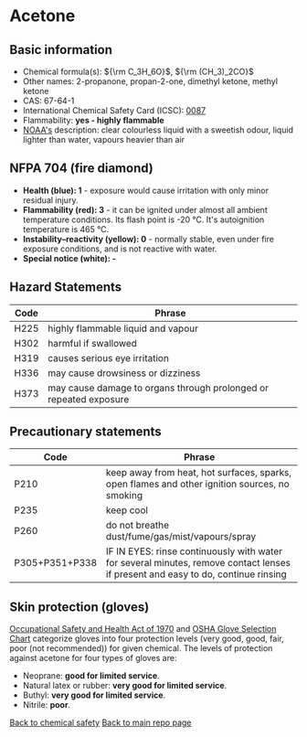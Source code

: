 # Acetone

## Basic information

- Chemical formula(s): ${\rm C_3H_6O}$, ${\rm (CH_3)_2CO}$
- Other names: 2-propanone, propan-2-one, dimethyl ketone, methyl ketone
- CAS: 67-64-1
- International Chemical Safety Card (ICSC): [0087](https://inchem.org/documents/icsc/icsc/eics0087.htm)
- Flammability: **yes - highly flammable**
- [NOAA's](https://cameochemicals.noaa.gov/chemical/8) description: clear colourless liquid with a sweetish odour, liquid lighter than water, vapours heavier than air

## NFPA 704 (fire diamond)

- **Health (blue): 1** - exposure would cause irritation with only minor residual injury.
- **Flammability (red): 3** - it can be ignited under almost all ambient temperature conditions. Its flash point is -20 °C. It's autoignition temperature is 465 °C.
- **Instability–reactivity (yellow): 0** - normally stable, even under fire exposure conditions, and is not reactive with water.
- **Special notice (white): -**

## Hazard Statements

| Code | Phrase                                                            |
| ---- | ----------------------------------------------------------------- |
| H225 | highly flammable liquid and vapour                                |
| H302 | harmful if swallowed                                              |
| H319 | causes serious eye irritation                                     |
| H336 | may cause drowsiness or dizziness                                 |
| H373 | may cause damage to organs through prolonged or repeated exposure |

## Precautionary statements

| Code           | Phrase                                                                                                                           |
| -------------- | -------------------------------------------------------------------------------------------------------------------------------- |
| P210           | keep away from heat, hot surfaces, sparks, open flames and other ignition sources, no smoking                                    |
| P235           | keep cool                                                                                                                        |
| P260           | do not breathe dust/fume/gas/mist/vapours/spray                                                                                  |
| P305+P351+P338 | IF IN EYES: rinse continuously with water for several minutes, remove contact lenses if present and easy to do, continue rinsing |

## Skin protection (gloves)

[Occupational Safety and Health Act of 1970](https://www.osha.gov/sites/default/files/publications/osha3151.pdf) and [OSHA Glove Selection Chart](https://safety.fsu.edu/safety_manual/OSHA%20Glove%20Selection%20Chart.pdf) categorize gloves into four protection levels (very good, good, fair, poor (not recommended)) for given chemical. The levels of protection against acetone for four types of gloves are:

- Neoprane: **good for limited service**.
- Natural latex or rubber: **very good for limited service**.
- Buthyl: **very good for limited service**.
- Nitrile: **poor**.

[Back to chemical safety](https://github.com/Global-Health-Engineering/group-safety)
[Back to main repo page](https://github.com/Global-Health-Engineering/group-safety/tree/main/02-chemical-safety)
